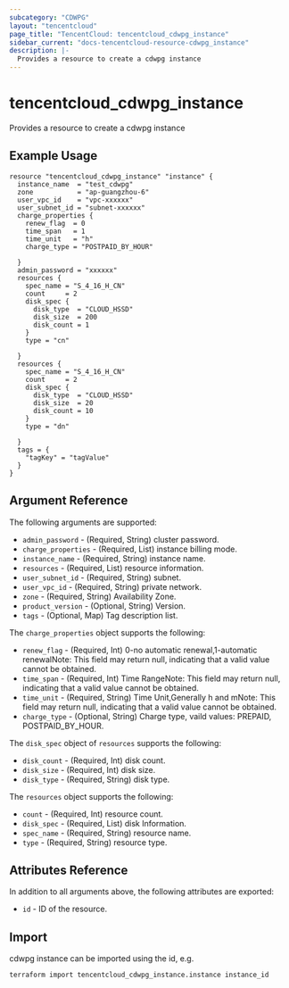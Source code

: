 ```yaml
---
subcategory: "CDWPG"
layout: "tencentcloud"
page_title: "TencentCloud: tencentcloud_cdwpg_instance"
sidebar_current: "docs-tencentcloud-resource-cdwpg_instance"
description: |-
  Provides a resource to create a cdwpg instance
---
```


# tencentcloud_cdwpg_instance

Provides a resource to create a cdwpg instance

## Example Usage

```hcl
resource "tencentcloud_cdwpg_instance" "instance" {
  instance_name  = "test_cdwpg"
  zone           = "ap-guangzhou-6"
  user_vpc_id    = "vpc-xxxxxx"
  user_subnet_id = "subnet-xxxxxx"
  charge_properties {
    renew_flag  = 0
    time_span   = 1
    time_unit   = "h"
    charge_type = "POSTPAID_BY_HOUR"

  }
  admin_password = "xxxxxx"
  resources {
    spec_name = "S_4_16_H_CN"
    count     = 2
    disk_spec {
      disk_type  = "CLOUD_HSSD"
      disk_size  = 200
      disk_count = 1
    }
    type = "cn"

  }
  resources {
    spec_name = "S_4_16_H_CN"
    count     = 2
    disk_spec {
      disk_type  = "CLOUD_HSSD"
      disk_size  = 20
      disk_count = 10
    }
    type = "dn"

  }
  tags = {
    "tagKey" = "tagValue"
  }
}
```

## Argument Reference

The following arguments are supported:

* `admin_password` - (Required, String) cluster password.
* `charge_properties` - (Required, List) instance billing mode.
* `instance_name` - (Required, String) instance name.
* `resources` - (Required, List) resource information.
* `user_subnet_id` - (Required, String) subnet.
* `user_vpc_id` - (Required, String) private network.
* `zone` - (Required, String) Availability Zone.
* `product_version` - (Optional, String) Version.
* `tags` - (Optional, Map) Tag description list.

The `charge_properties` object supports the following:

* `renew_flag` - (Required, Int) 0-no automatic renewal,1-automatic renewalNote: This field may return null, indicating that a valid value cannot be obtained.
* `time_span` - (Required, Int) Time RangeNote: This field may return null, indicating that a valid value cannot be obtained.
* `time_unit` - (Required, String) Time Unit,Generally h and mNote: This field may return null, indicating that a valid value cannot be obtained.
* `charge_type` - (Optional, String) Charge type, vaild values: PREPAID, POSTPAID_BY_HOUR.

The `disk_spec` object of `resources` supports the following:

* `disk_count` - (Required, Int) disk count.
* `disk_size` - (Required, Int) disk size.
* `disk_type` - (Required, String) disk type.

The `resources` object supports the following:

* `count` - (Required, Int) resource count.
* `disk_spec` - (Required, List) disk Information.
* `spec_name` - (Required, String) resource name.
* `type` - (Required, String) resource type.

## Attributes Reference

In addition to all arguments above, the following attributes are exported:

* `id` - ID of the resource.



## Import

cdwpg instance can be imported using the id, e.g.

```
terraform import tencentcloud_cdwpg_instance.instance instance_id
```

